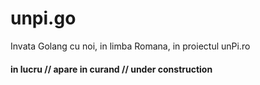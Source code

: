 # unpi.go
Invata Golang cu noi, in limba Romana, in proiectul unPi.ro

#### in lucru // apare in curand // under construction
